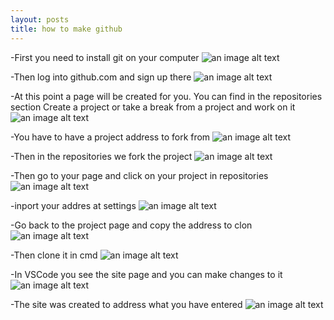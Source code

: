 ```yaml
---
layout: posts
title: how to make github
---
```


-First you need to install git on your computer
![an image alt text]({{ali6600alamdari.github.io}}/alialamdari.github.io/assets/images/git.png)

-Then log into github.com and sign up there
![an image alt text]({{ali6600alamdari.github.io}}/alialamdari.github.io/assets/images/sign.jpg)

-At this point a page will be created for you.
You can find in the repositories section
Create a project or take a break from a project and work on it
![an image alt text]({{ali6600alamdari.github.io}}/alialamdari.github.io/assets/images/f.png)

-You have to have a project address to fork from
![an image alt text]({{ali6600alamdari.github.io}}/alialamdari.github.io/assets/images/a.png)

-Then in the repositories we fork the project
![an image alt text]({{ali6600alamdari.github.io}}/alialamdari.github.io/assets/images/b.png)

-Then go to your page and click on your project in repositories
![an image alt text]({{ali6600alamdari.github.io}}/alialamdari.github.io/assets/images/c.png)

-inport your addres at settings
![an image alt text]({{ali6600alamdari.github.io}}/alialamdari.github.io/assets/images/g.png)

-Go back to the project page and copy the address to clon
![an image alt text]({{ali6600alamdari.github.io}}/alialamdari.github.io/assets/images/cl.png)

-Then clone it in cmd
![an image alt text]({{ali6600alamdari.github.io}}/alialamdari.github.io/assets/images/cmd.png)

-In VSCode you see the site page and you can make changes to it
![an image alt text]({{ali6600alamdari.github.io}}/alialamdari.github.io/assets/images/vs.png)


-The site was created to address what you have entered
![an image alt text]({{ali6600alamdari.github.io}}/alialamdari.github.io/assets/images/s.png)

